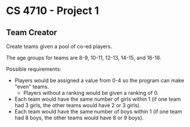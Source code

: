CS 4710 - Project 1
===================

Team Creator
------------

Create teams given a pool of co-ed players.


The age groups for teams are 8-9, 10-11, 12-13, 14-15, and 16-18.

Possible requirements:
- Players would be assigned a value from 0-4 so the program can make "even" teams.
  - Players without a ranking would be given a ranking of 0.
- Each team would have the same number of girls within 1 (if one team had 3 girls, the other teams would have 2 or 3 girls).
- Each team would have the same number of boys within 1 (if one team had 8 boys, the other teams would have 8 or 9 boys).
